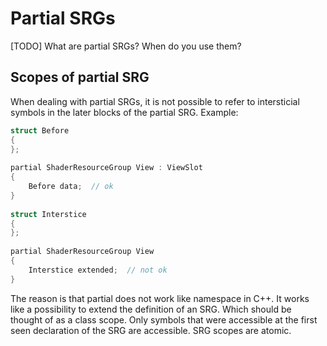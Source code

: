 <!-- [WRITER NOTE: Don't review. Section is incomplete. More information is necessary.] -->

# Partial SRGs
[TODO] What are partial SRGs? When do you use them?

## Scopes of partial SRG
<!-- [WRITER NOTE: Reword] -->
When dealing with partial SRGs, it is not possible to refer to intersticial symbols in the later blocks of the partial SRG. Example:
```cpp
struct Before
{
};
 
partial ShaderResourceGroup View : ViewSlot
{
    Before data;  // ok
}
 
struct Interstice
{
};
 
partial ShaderResourceGroup View
{
    Interstice extended;  // not ok
}
```

The reason is that partial does not work like namespace in C++. It works like a possibility to extend the definition of an SRG. Which should be thought of as a class scope.
Only symbols that were accessible at the first seen declaration of the SRG are accessible. SRG scopes are atomic.

